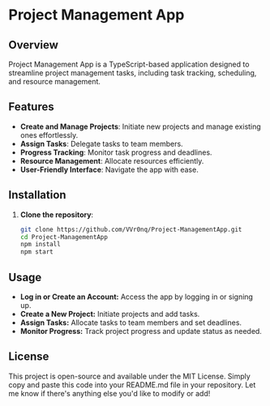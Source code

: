 # **Project Management App**

## **Overview**

Project Management App is a TypeScript-based application designed to streamline project management tasks, including task tracking, scheduling, and resource management.

## **Features**

- **Create and Manage Projects**: Initiate new projects and manage existing ones effortlessly.
- **Assign Tasks**: Delegate tasks to team members.
- **Progress Tracking**: Monitor task progress and deadlines.
- **Resource Management**: Allocate resources efficiently.
- **User-Friendly Interface**: Navigate the app with ease.

## **Installation**

1. **Clone the repository**:
   ```bash
   git clone https://github.com/VVr0nq/Project-ManagementApp.git
   cd Project-ManagementApp
   npm install
   npm start

## **Usage**
- **Log in or Create an Account:** Access the app by logging in or signing up.
- **Create a New Project:** Initiate projects and add tasks.
- **Assign Tasks:** Allocate tasks to team members and set deadlines.
- **Monitor Progress:** Track project progress and update status as needed.

## **License**
This project is open-source and available under the MIT License.
Simply copy and paste this code into your README.md file in your repository. Let me know if there's anything else you'd like to modify or add!
